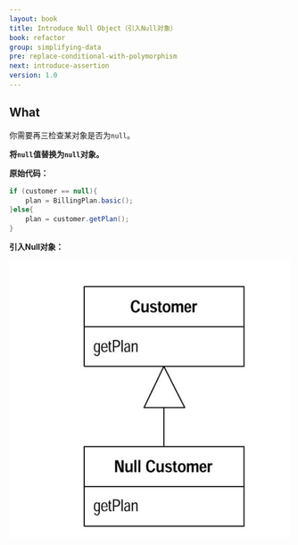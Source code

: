 ```yaml
---
layout: book
title: Introduce Null Object（引入Null对象）
book: refactor
group: simplifying-data
pre: replace-conditional-with-polymorphism
next: introduce-assertion
version: 1.0
---
```



## What

你需要再三检查某对象是否为`null`。

**将`null`值替换为`null`对象。**

**原始代码：**

```java
if (customer == null){
    plan = BillingPlan.basic();
}else{
    plan = customer.getPlan();
}
```

**引入Null对象：**

![Introduce Null Object](../images/introduce-null-object.png)